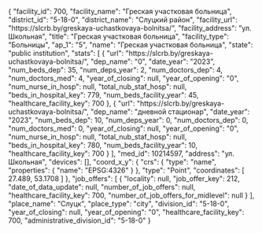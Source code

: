 {
    "facility_id": 700,
    "facility_name": "Греская участковая больница",
    "district_id": "5-18-0",
    "district_name": "Слуцкий район",
    "facility_url": "https:\/\/slcrb.by\/greskaya-uchastkovaya-bolnitsa\/",
    "facility_address": "ул. Школьная",
    "title": "Греская участковая больница",
    "facility_type": "Больницы",
    "ap_1": "5",
    "name": "Греская участковая больница",
    "state": "public institution",
    "stats": [
        {
            "url": "https:\/\/slcrb.by\/greskaya-uchastkovaya-bolnitsa\/",
            "dep_name": "0",
            "date_year": "2023",
            "num_beds_dep": 35,
            "num_deps_year": 2,
            "num_doctors_dep": 4,
            "num_doctors_med": 4,
            "year_of_closing": null,
            "year_of_opening": "0",
            "num_nurse_in_hosp": null,
            "total_nub_staf_hosp": null,
            "beds_in_hospital_key": 779,
            "num_beds_facility_year": 45,
            "healthcare_facility_key": 700
        },
        {
            "url": "https:\/\/slcrb.by\/greskaya-uchastkovaya-bolnitsa\/",
            "dep_name": "дневной стационар",
            "date_year": "2023",
            "num_beds_dep": 10,
            "num_deps_year": 0,
            "num_doctors_dep": 0,
            "num_doctors_med": 0,
            "year_of_closing": null,
            "year_of_opening": "0",
            "num_nurse_in_hosp": null,
            "total_nub_staf_hosp": null,
            "beds_in_hospital_key": 780,
            "num_beds_facility_year": 10,
            "healthcare_facility_key": 700
        }
    ],
    "med_id": 10214597,
    "address": "ул. Школьная",
    "devices": [],
    "coord_x_y": {
        "crs": {
            "type": "name",
            "properties": {
                "name": "EPSG:4326"
            }
        },
        "type": "Point",
        "coordinates": [
            27.489,
            53.1708
        ]
    },
    "job_offers": [
        {
            "locality": null,
            "job_offer_key": 212,
            "date_of_data_update": null,
            "number_of_job_offers": null,
            "healthcare_facility_key": 700,
            "number_of_job_offers_for_midlevel": null
        }
    ],
    "place_name": "Слуцк",
    "place_type": "city",
    "division_id": "5-18-0",
    "year_of_closing": null,
    "year_of_opening": "0",
    "healthcare_facility_key": 700,
    "administrative_division_id": "5-18-0"
}